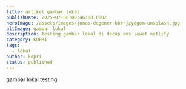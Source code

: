 ```yaml
---
title: artikel gambar lokal
publishDate: 2025-07-06T00:46:00.000Z
heroImage: /assets/images/jonas-degener-bbrrjzydgom-unsplash.jpg
altImage: gambar lokal
description: testing gambar lokal di decap cms lewat netlify
category: KOPRI
tags:
  - lokal
author: kopri
status: published
---
```

gambar lokal testing
